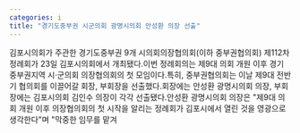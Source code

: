```yaml
---
categories: i
title: "경기도중부권 시군의회 광명시의회 안성환 의장 선출"
---
```

김포시의회가 주관한 경기도중부권 9개 시의회의장협의회(이하 중부권협의회) 제112차 정례회가 23일 김포시의회에서 개최됐다.이번 정례회의는 제9대 의회 개원 이후 경기 중부권지역 시·군의회 의장협의회의 첫 모임이다.특히, 중부권협의회는 이날 제9대 전반기 협의회를 이끌어갈 회장, 부회장을 선출했다.회장에는 안성환 광명시의회 의장, 부회장에는 김포시의회 김인수 의장이 각각 선출됐다.안성환 광명시의회 의장은 "제9대 의회 개원 이후 의장협의회의 첫 시작을 알리는 정례회가 김포시에서 열린 것을 영광으로 생각한다"며 "막중한 임무를 맡겨